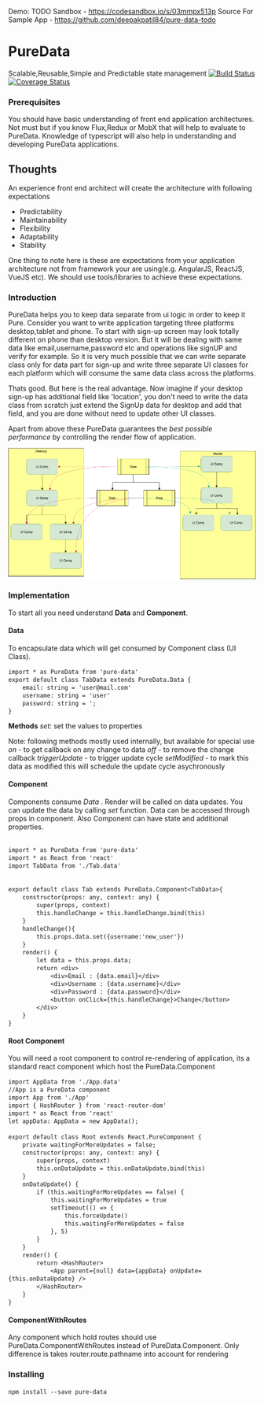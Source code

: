 Demo: 
TODO Sandbox - https://codesandbox.io/s/03mmpx513p
Source For Sample App - https://github.com/deepakpatil84/pure-data-todo
# PureData
Scalable,Reusable,Simple and Predictable state management
[![Build Status](https://travis-ci.org/deepakpatil84/pure-data.svg?branch=master)](https://travis-ci.org/deepakpatil84/pure-data)
[![Coverage Status](https://coveralls.io/repos/deepakpatil84/pure-data/badge.svg?branch=master&service=github)](https://coveralls.io/github/deepakpatil84/pure-data?branch=master)


### Prerequisites
You should have basic understanding of front end application architectures. Not must but if you know Flux,Redux or MobX that will help to evaluate to PureData. Knowledge of typescript will also help in understanding and developing PureData applications.

## Thoughts
An experience front end architect will create the architecture with following expectations
* Predictability
* Maintainability
* Flexibility
* Adaptability
* Stability

One thing to note here is these are expectations from your application architecture not from framework your are using(e.g. AngularJS, ReactJS, VueJS etc). We should use tools/libraries to achieve these expectations.

### Introduction
PureData helps you to keep data separate from ui logic in order to keep it Pure. Consider you want to write application targeting three platforms desktop,tablet and phone. To start with sign-up screen may look totally different on phone than desktop version. But it will be dealing with same data like email,username,password etc and operations like signUP and verify for example. So it is very much possible that we can write separate class only for data part for sign-up and write three separate UI classes for each platform which will consume the same data class across the platforms.

Thats good. But here is the real advantage.
Now imagine if your desktop sign-up has additional field like 'location', you don't need to write the data class from scratch just extend the SignUp data for desktop and add that field, and you are done without need to update other UI classes.

Apart from above these PureData guarantees the *best possible performance* by controlling the render flow of application.

<img alt="PureData" src="docs/pure-data.png" align="center" />

### Implementation

To start all you need understand **Data** and **Component**.

#### Data ####
To encapsulate data which will get consumed by Component class (UI Class).
```
import * as PureData from 'pure-data'
export default class TabData extends PureData.Data {
    email: string = 'user@mail.com'
    username: string = 'user'
    password: string = ';
}
```

**Methods**
*set*: set the values to properties

Note: following methods mostly used internally, but available for special use
*on* - to get callback on any change to data
*off* - to remove the change callback
*triggerUpdate* - to trigger update cycle
*setModified* - to mark this data as modified this will schedule the update cycle asychronously

#### Component ####

Components consume *Data* . Render will be called on data updates. You can update the data by calling *set* function.
Data can be accessed through props in component. Also Component can have state and additional properties.
```

import * as PureData from 'pure-data'
import * as React from 'react'
import TabData from './Tab.data'


export default class Tab extends PureData.Component<TabData>{
    constructor(props: any, context: any) {
        super(props, context)
        this.handleChange = this.handleChange.bind(this)
    }
    handleChange(){
        this.props.data.set({username:'new_user'})
    }
    render() {
        let data = this.props.data;
        return <div>
            <div>Email : {data.email}</div>
            <div>Username : {data.username}</div>
            <div>Password : {data.password}</div>
            <button onClick={this.handleChange}>Change</button>
        </div>
    }
}
```

#### Root Component ####
You will need a root component to control re-rendering of application, its a standard react component which host the PureData.Component
```
import AppData from './App.data'
//App is a PureData component
import App from './App'
import { HashRouter } from 'react-router-dom'
import * as React from 'react'
let appData: AppData = new AppData();

export default class Root extends React.PureComponent {
    private waitingForMoreUpdates = false;
    constructor(props: any, context: any) {
        super(props, context)
        this.onDataUpdate = this.onDataUpdate.bind(this)
    }
    onDataUpdate() {
        if (this.waitingForMoreUpdates == false) {
            this.waitingForMoreUpdates = true
            setTimeout(() => {
                this.forceUpdate()
                this.waitingForMoreUpdates = false
            }, 5)
        }
    }
    render() {
        return <HashRouter>
            <App parent={null} data={appData} onUpdate={this.onDataUpdate} />
        </HashRouter>
    }
}
```

#### ComponentWithRoutes ####
Any component which hold routes should use PureData.ComponentWithRoutes instead of PureData.Component.
Only difference is takes router.route.pathname into account for rendering



### Installing
```
npm install --save pure-data
```



